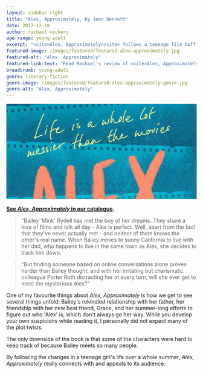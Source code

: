 ```yaml
---
layout: sidebar-right
title: "Alex, Approximately, by Jenn Bennett"
date: 2017-12-18
author: rachael-vickery
age-range: young-adult
excerpt: "<cite>Alex, Approximately</cite> follows a teenage film buff as she rekindles her relationship with her father, forms new friendships and tries to track down a mysterious internet friend over one epic summer."
featured-image: /images/featured/featured-alex-approximately.jpg
featured-alt: "Alex, Approximately"
featured-link-text: "Read Rachael's review of <cite>Alex, Approximately</cite>, by Jenn Bennett."
breadcrumb: young-adult
genre: literary-fiction
genre-image: /images/featured/featured-alex-approximately-genre.jpg
genre-alt: "Alex, Approximately"
---
```


![Alex, Approximately](/images/featured/featured-alex-approximately.jpg)

**[See <cite>Alex, Approximately</cite> in our catalogue](https://suffolk.spydus.co.uk/cgi-bin/spydus.exe/ENQ/OPAC/BIBENQ?BRN=2173654).**

> "Bailey 'Mink' Rydell has met the boy of her dreams. They share a love of films and talk all day - Alex is perfect. Well, apart from the fact that they've never actually met - and neither of them knows the other's real name. When Bailey moves to sunny California to live with her dad, who happens to live in the same town as Alex, she decides to track him down.

> "But finding someone based on online conversations alone proves harder than Bailey thought, and with her irritating but charismatic colleague Porter Roth distracting her at every turn, will she ever get to meet the mysterious Alex?"

One of my favourite things about <cite>Alex, Approximately</cite> is how we get to see several things unfold: Bailey's rekindled relationship with her father, her friendship with her new best friend, Grace, and her summer-long efforts to figure out who 'Alex' is, which don't always go her way. While you develop your own suspicions while reading it, I personally did not expect many of the plot twists.

The only downside of the book is that some of the characters were hard to keep track of because Bailey meets so many people.

By following the changes in a teenage girl's life over a whole summer, <cite>Alex, Approximately</cite> really connects with and appeals to its audience.
